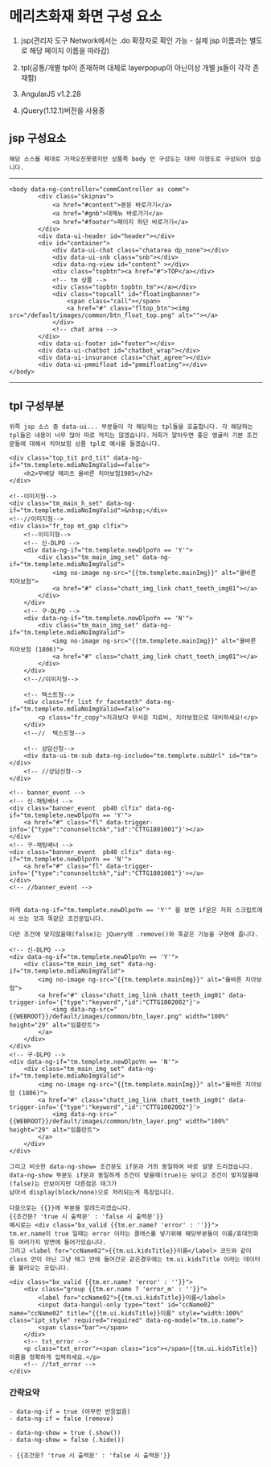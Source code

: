 # 메리츠화재 화면 구성 요소

1. jsp(관리자 도구 Network에서는 .do 확장자로 확인 가능 - 실제 jsp 이름과는 별도로 해당 페이지 이름을 따라감)

2. tpl(공통/개별 tpl이 존재하며 대체로 layerpopup이 아닌이상 개별 js들이 각각 존재함)

3. AngularJS v1.2.28

4. jQuery(1.12.1)버전을 사용중


## jsp 구성요소
``` 해당 소스를 제대로 가져오진못했지만 상품쪽 body 안 구성도는 대략 이정도로 구성되어 있습니다.  ```
***
```
<body data-ng-controller="commController as comm">
        <div class="skipnav">
            <a href="#content">본문 바로가기</a>
            <a href="#gnb">대메뉴 바로가기</a>
            <a href="#footer">페이지 하단 바로가기</a>
        </div>
		<div data-ui-header id="header"></div>
		<div id="container">
            <div data-ui-chat class="chatarea dp_none"></div>
            <div data-ui-snb class="snb"></div>
            <div data-ng-view id="content" ></div>
            <div class="topbtn"><a href="#">TOP</a></div>
            <!-- tm 상품 -->
            <div class="topbtn topbtn_tm"></a></div>			
            <div class="topcall" id="floatingbanner">
                <span class="call"></span>
                <a href="#" class="fltop_btn"><img src="/default/images/common/btn_float_top.png" alt=""></a>
            </div>					
            <!-- chat area -->					
		</div>
		<div data-ui-footer id="footer"></div>
        <div data-ui-chatbot id="chatbot_wrap"></div>
        <div data-ui-insurance class="chat_agree"></div>
        <div data-ui-pmmifloat id="pmmifloating"></div>
</body>
```
***

## tpl 구성부분
``` 위쪽 jsp 소스 중 data-ui... 부분들이 각 해당하는 tpl들을 호출합니다. 각 해당하는 tpl들은 내용이 너무 많아 따로 적지는 않겠습니다. ```
``` 저희가 알아두면 좋은 앵귤러 기본 조건문들에 대해서 치아보험 상품 tpl로 예시를 들겠습니다. ```

``` 전체 코드입니다. 상품 tpl로 경로는 /default/views/biz/tm/pd/A/1034.tpl 입니다. (소스가 너무 길어져 텍스트 부분은 조금 삭제하였습니다.)
<div class="top_tit prd_tit" data-ng-if="tm.templete.mdiaNoImgValid==false">
	<h2>무배당 메리츠 올바른 치아보험1905</h2>
</div>

<!--이미지형-->
<div class="tm_main_h_set" data-ng-if="tm.templete.mdiaNoImgValid">&nbsp;</div>
<!--//이미지형-->
<div class="fr_top mt_gap clfix">
	<!--이미지형-->
	<!-- 신-DLPO -->
	<div data-ng-if="tm.templete.newDlpoYn == 'Y'">
		<div class="tm_main_img_set" data-ng-if="tm.templete.mdiaNoImgValid">
			<img no-image ng-src="{{tm.templete.mainImg}}" alt="올바른 치아보험">
			<a href="#" class="chatt_img_link chatt_teeth_img01"></a>
		</div>
	</div>
	<!-- 구-DLPO -->
	<div data-ng-if="tm.templete.newDlpoYn == 'N'">
		<div class="tm_main_img_set" data-ng-if="tm.templete.mdiaNoImgValid">
			<img no-image ng-src="{{tm.templete.mainImg}}" alt="올바른 치아보험 (1806)">
			<a href="#" class="chatt_img_link chatt_teeth_img01"></a>
		</div>
	</div>
	<!--//이미지형-->

	<!-- 텍스트형-->
	<div class="fr_list fr_faceteeth" data-ng-if="tm.templete.mdiaNoImgValid==false">
		<p class="fr_copy">치과보다 무서운 치료비, 치아보험으로 대비하세요!</p>
	</div>
	<!--//  텍스트형-->

	<!-- 상담신청-->
	<div data-ui-tm-sub data-ng-include="tm.templete.subUrl" id="tm"></div>
	<!-- //상담신청-->
</div>

<!-- banner_event -->
<!-- 신-채팅배너 -->
<div class="banner_event  pb40 clfix" data-ng-if="tm.templete.newDlpoYn == 'Y'">
	<a href="#" class="fl" data-trigger-info='{"type":"conunseltchk","id":"CTTG1801001"}'></a>
</div>
<!-- 구-채팅배너 -->
<div class="banner_event  pb40 clfix" data-ng-if="tm.templete.newDlpoYn == 'N'">
	<a href="#" class="fl" data-trigger-info='{"type":"conunseltchk","id":"CTTG1801001"}'></a>
</div>
<!-- //banner_event -->
```

```이제 부분부분 나온 코드들에대해서 설명드리겠습니다. 최근에 작업했던 DLPO 고도화 작업에서 사용했던 코드입니다.

아래 data-ng-if="tm.templete.newDlpoYn == 'Y'" 을 보면 if문은 저희 스크립트에서 쓰는 것과 똑같은 조건문입니다.

다만 조건에 맞지않을때(false)는 jQuery에 .remove()와 똑같은 기능을 구현에 줍니다.

<!-- 신-DLPO -->
<div data-ng-if="tm.templete.newDlpoYn == 'Y'">
    <div class="tm_main_img_set" data-ng-if="tm.templete.mdiaNoImgValid">
        <img no-image ng-src="{{tm.templete.mainImg}}" alt="올바른 치아보험">
        <a href="#" class="chatt_img_link chatt_teeth_img01" data-trigger-info='{"type":"keyword","id":"CTTG1802002"}'>
            <img data-ng-src="{{WEBROOT}}/default/images/common/btn_layer.png" width="100%"  height="29" alt="임플란트">
        </a>
    </div>
</div>
<!-- 구-DLPO -->
<div data-ng-if="tm.templete.newDlpoYn == 'N'">
    <div class="tm_main_img_set" data-ng-if="tm.templete.mdiaNoImgValid">
        <img no-image ng-src="{{tm.templete.mainImg}}" alt="올바른 치아보험 (1806)">
        <a href="#" class="chatt_img_link chatt_teeth_img01" data-trigger-info='{"type":"keyword","id":"CTTG1802002"}'>
            <img data-ng-src="{{WEBROOT}}/default/images/common/btn_layer.png" width="100%"  height="29" alt="임플란트">
        </a>
    </div>
</div>
```
```
그리고 비슷한 data-ng-show= 조건문도 if문과 거의 동일하여 바로 설명 드리겠습니다.
data-ng-show 부분도 if문과 동일하게 조건이 맞을때(true)는 보이고 조건이 맞지않을때(false)는 안보이지만 다른점은 태그가
남아서 display(block/none)으로 처리되는게 특징입니다.

다음으로는 {{}}에 부분을 알려드리겠습니다.
{{조건문? 'true 시 출력문' : 'false 시 출력문'}}
예시로는 <div class="bx_valid {{tm.er.name? 'error' : ''}}"> 
tm.er.name이 true 일때는 error 이라는 클래스를 넣기위해 해당부분들이 이름/휴대전화 등 여러가지 방면에 들어가있습니다.
그리고 <label for="ccName02">{{tm.ui.kidsTitle}}이름</label> 코드와 같이 class 안이 아닌 그냥 태그 안에 들어간곳 같은경우에는 tm.ui.kidsTitle 이라는 데이터를 불러오는 곳입니다.

<div class="bx_valid {{tm.er.name? 'error' : ''}}">
    <div class="group {{tm.er.name ? 'error_m' : ''}}">
        <label for="ccName02">{{tm.ui.kidsTitle}}이름</label>
        <input data-hangul-only type="text" id="ccName02" name="ccName02" title="{{tm.ui.kidsTitle}}이름" style="width:100%" class="ipt_style" required="required" data-ng-model="tm.io.name">
        <span class="bar"></span>
    </div>
    <!-- txt_error -->
    <p class="txt_error"><span class="ico"></span>{{tm.ui.kidsTitle}}이름을 정확하게 입력하세요.</p>
    <!-- //txt_error -->
</div>
```

### 간략요약 
```
- data-ng-if = true (아무런 반응없음)
- data-ng-if = false (remove)

- data-ng-show = true (.show())
- data-ng-show = false (.hide())

- {{조건문? 'true 시 출력문' : 'false 시 출력문'}}
```
